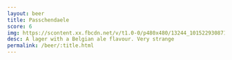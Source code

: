 ```yaml
---
layout: beer
title: Passchendaele
score: 6
img: https://scontent.xx.fbcdn.net/v/t1.0-0/p480x480/13244_10152293087118745_389678283_n.jpg?oh=6ad44747b010a7d3a1c775044260c7c7&oe=58D07A10
desc: A lager with a Belgian ale flavour. Very strange
permalink: /beer/:title.html
---
```

